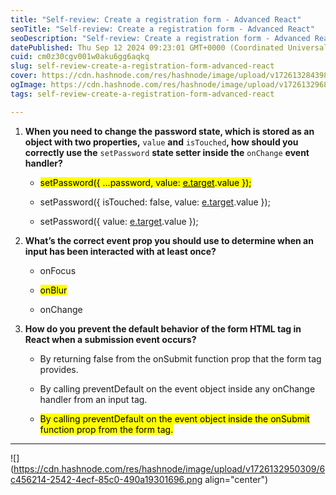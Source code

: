 ```yaml
---
title: "Self-review: Create a registration form - Advanced React"
seoTitle: "Self-review: Create a registration form - Advanced React"
seoDescription: "Self-review: Create a registration form - Advanced React"
datePublished: Thu Sep 12 2024 09:23:01 GMT+0000 (Coordinated Universal Time)
cuid: cm0z30cgv001w0aku6gg6aqkq
slug: self-review-create-a-registration-form-advanced-react
cover: https://cdn.hashnode.com/res/hashnode/image/upload/v1726132843989/3e7a4003-2170-4ffa-b6f6-49df94c09309.jpeg
ogImage: https://cdn.hashnode.com/res/hashnode/image/upload/v1726132968162/9c482781-b2c7-436f-a866-d4162894a025.jpeg
tags: self-review-create-a-registration-form-advanced-react

---
```


1. **When you need to change the password state, which is stored as an object with two properties,** `value` **and** `isTouched`**, how should you correctly use the** `setPassword` **state setter inside the** `onChange` **event handler?**
    
    * <mark>setPassword({ ...password, value: </mark> [<mark>e.target</mark>](http://e.target)<mark>.value });</mark>
        
    * setPassword({ isTouched: false, value: [e.target](http://e.target).value });
        
    * setPassword({ value: [e.target](http://e.target).value });
        
2. **What’s the correct event prop you should use to determine when an input has been interacted with at least once?**
    
    * onFocus
        
    * <mark>onBlur</mark>
        
    * onChange
        
3. **How do you prevent the default behavior of the form HTML tag in React when a submission event occurs?**
    
    * By returning false from the onSubmit function prop that the form tag provides.
        
    * By calling preventDefault on the event object inside any onChange handler from an input tag.
        
    * <mark>By calling preventDefault on the event object inside the onSubmit function prop from the form tag.</mark>
        

---

![](https://cdn.hashnode.com/res/hashnode/image/upload/v1726132950309/6c456214-2542-4ecf-85c0-490a19301696.png align="center")